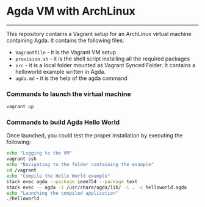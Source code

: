 # Agda VM with ArchLinux

---
This repository contains a Vagrant setup for an ArchLinux virtual machine containing Agda.
It contains the following files:

- `Vagrantfile` - it is the Vagrant VM setup
- `provision.sh` - it is the shell script installing all the required packages
- `src` - it is a local folder mounted as Vagrant Synced Folder. It contains a helloworld example written in Agda.
- `agda.md` - it is the help of the agda command


### Commands to launch the virtual machine

```bash
vagrant up
```

### Commands to build Agda Hello World
Once launched, you could test the proper installation by executing the following:

```bash
echo "Logging to the VM"
vagrant ssh
echo "Navigating to the folder containing the example"
cd /vagrant
echo "Compile the Hello World example"
stack exec agda --package ieee754 --package text
stack exec -- agda -i /usr/share/agda/lib/ -i . -c helloworld.agda
echo "Launching the compiled application"
./helloworld
```

